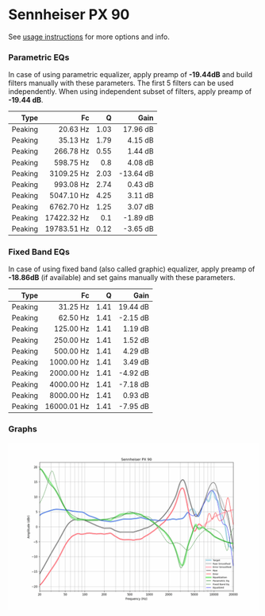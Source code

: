 # Sennheiser PX 90
See [usage instructions](https://github.com/jaakkopasanen/AutoEq#usage) for more options and info.

### Parametric EQs
In case of using parametric equalizer, apply preamp of **-19.44dB** and build filters manually
with these parameters. The first 5 filters can be used independently.
When using independent subset of filters, apply preamp of **-19.44 dB**.

| Type    | Fc          |    Q | Gain      |
|--------:|------------:|-----:|----------:|
| Peaking | 20.63 Hz    | 1.03 | 17.96 dB  |
| Peaking | 35.13 Hz    | 1.79 | 4.15 dB   |
| Peaking | 266.78 Hz   | 0.55 | 1.44 dB   |
| Peaking | 598.75 Hz   | 0.8  | 4.08 dB   |
| Peaking | 3109.25 Hz  | 2.03 | -13.64 dB |
| Peaking | 993.08 Hz   | 2.74 | 0.43 dB   |
| Peaking | 5047.10 Hz  | 4.25 | 3.11 dB   |
| Peaking | 6762.70 Hz  | 1.25 | 3.07 dB   |
| Peaking | 17422.32 Hz | 0.1  | -1.89 dB  |
| Peaking | 19783.51 Hz | 0.12 | -3.65 dB  |

### Fixed Band EQs
In case of using fixed band (also called graphic) equalizer, apply preamp of **-18.86dB**
(if available) and set gains manually with these parameters.

| Type    | Fc          |    Q | Gain     |
|--------:|------------:|-----:|---------:|
| Peaking | 31.25 Hz    | 1.41 | 19.44 dB |
| Peaking | 62.50 Hz    | 1.41 | -2.15 dB |
| Peaking | 125.00 Hz   | 1.41 | 1.19 dB  |
| Peaking | 250.00 Hz   | 1.41 | 1.52 dB  |
| Peaking | 500.00 Hz   | 1.41 | 4.29 dB  |
| Peaking | 1000.00 Hz  | 1.41 | 3.49 dB  |
| Peaking | 2000.00 Hz  | 1.41 | -4.92 dB |
| Peaking | 4000.00 Hz  | 1.41 | -7.18 dB |
| Peaking | 8000.00 Hz  | 1.41 | 0.93 dB  |
| Peaking | 16000.01 Hz | 1.41 | -7.95 dB |

### Graphs
![](./Sennheiser%20PX%2090.png)